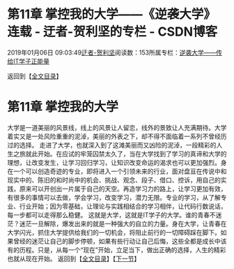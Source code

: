 
# 第11章 掌控我的大学——《逆袭大学》连载 - 迂者-贺利坚的专栏 - CSDN博客

2019年01月06日 09:03:49[迂者-贺利坚](https://me.csdn.net/sxhelijian)阅读数：153所属专栏：[逆袭大学——传给IT学子正能量](https://blog.csdn.net/column/details/32349.html)



返回到【[全文目录](https://blog.csdn.net/sxhelijian/article/details/85908097)】
# 第11章 掌控我的大学
大学是一道美丽的风景线，线上的风景让人留恋，线外的景致让人充满期待。大学着实又是一处风险重重的泥淖，美丽的外表之下，却不得不面临着一系列不曾经历过的选择。
走进了大学，也就深入到了这滩美丽而又凶险的泥淖，一段精彩的人生之旅就此开始。在应试的牢笼囚禁太久了，当在大学找到了学习的真谛和大学的理想，让改变发生，让学习回归学习，让知识改变命运的渴求也可以更加强烈。身在一个可以创造奇迹的专业，即将进入一个引领未来的行业，面对盘亘在传说中和现实中的、陈旧的和时尚中的机会、挑战、观念、段子、借口、控诉，用自己的实践，原来可以开创出一片属于自己的天空。再造学习力的路上，让学习更加有效，有很多的事情可以去做，学会学习，改变学习，潜力无限。专业的学习，从了解专业、行业开始；因为零基础，让理论与实践相结合的学习相伴，让代码行数说话，每一步都可以走得那么稳健。
这就是大学，这就是IT学子的大学。谁的青春不迷茫？迷茫一旦解除，爆发出来的就是一种强大的自立的力量。身在大学，让青春在大学闪光，抓住大学提供给我们的一切机会，将阻止前行的一切障碍踩在脚下。如果曾经的迷茫让自己的脚步停顿，如果有些行动让自己后悔，这些全都是成长中该有的历程。只是，从每一个“现在”开始，立足当下，做出正确的选择，人生的精彩也就从现在开始。
返回到【[全文目录](https://blog.csdn.net/sxhelijian/article/details/85908097)】【[下一节](https://blog.csdn.net/sxhelijian/article/details/85910613)】

